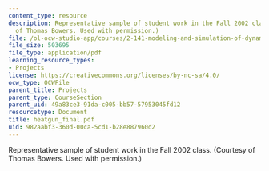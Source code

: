 ```yaml
---
content_type: resource
description: Representative sample of student work in the Fall 2002 class. (Courtesy
  of Thomas Bowers. Used with permission.)
file: /ol-ocw-studio-app/courses/2-141-modeling-and-simulation-of-dynamic-systems-fall-2006/982aabf3360d00ca5cd1b28e887960d2_heatgun_final.pdf
file_size: 503695
file_type: application/pdf
learning_resource_types:
- Projects
license: https://creativecommons.org/licenses/by-nc-sa/4.0/
ocw_type: OCWFile
parent_title: Projects
parent_type: CourseSection
parent_uid: 49a83ce3-91da-c005-bb57-57953045fd12
resourcetype: Document
title: heatgun_final.pdf
uid: 982aabf3-360d-00ca-5cd1-b28e887960d2
---
```

Representative sample of student work in the Fall 2002 class. (Courtesy of Thomas Bowers. Used with permission.)